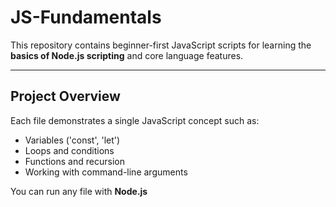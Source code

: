 # JS-Fundamentals

This repository contains beginner-first JavaScript scripts for learning the **basics of Node.js scripting** and core language features.

---

## Project Overview

Each file demonstrates a single JavaScript concept such as:

- Variables ('const', 'let')
- Loops and conditions
- Functions and recursion
- Working with command-line arguments

You can run any file with **Node.js**

